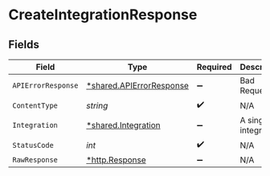 # CreateIntegrationResponse


## Fields

| Field                                                               | Type                                                                | Required                                                            | Description                                                         |
| ------------------------------------------------------------------- | ------------------------------------------------------------------- | ------------------------------------------------------------------- | ------------------------------------------------------------------- |
| `APIErrorResponse`                                                  | [*shared.APIErrorResponse](../../models/shared/apierrorresponse.md) | :heavy_minus_sign:                                                  | Bad Request                                                         |
| `ContentType`                                                       | *string*                                                            | :heavy_check_mark:                                                  | N/A                                                                 |
| `Integration`                                                       | [*shared.Integration](../../models/shared/integration.md)           | :heavy_minus_sign:                                                  | A single integration                                                |
| `StatusCode`                                                        | *int*                                                               | :heavy_check_mark:                                                  | N/A                                                                 |
| `RawResponse`                                                       | [*http.Response](https://pkg.go.dev/net/http#Response)              | :heavy_minus_sign:                                                  | N/A                                                                 |